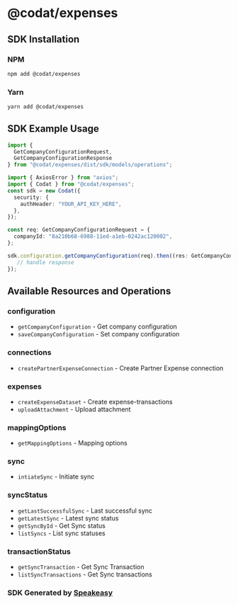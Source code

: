 # @codat/expenses

<!-- Start SDK Installation -->
## SDK Installation

### NPM

```bash
npm add @codat/expenses
```

### Yarn

```bash
yarn add @codat/expenses
```
<!-- End SDK Installation -->

## SDK Example Usage
<!-- Start SDK Example Usage -->
```typescript
import {
  GetCompanyConfigurationRequest,
  GetCompanyConfigurationResponse
} from "@codat/expenses/dist/sdk/models/operations";

import { AxiosError } from "axios";
import { Codat } from "@codat/expenses";
const sdk = new Codat({
  security: {
    authHeader: "YOUR_API_KEY_HERE",
  },
});

const req: GetCompanyConfigurationRequest = {
  companyId: "8a210b68-6988-11ed-a1eb-0242ac120002",
};

sdk.configuration.getCompanyConfiguration(req).then((res: GetCompanyConfigurationResponse | AxiosError) => {
   // handle response
});
```
<!-- End SDK Example Usage -->

<!-- Start SDK Available Operations -->
## Available Resources and Operations


### configuration

* `getCompanyConfiguration` - Get company configuration
* `saveCompanyConfiguration` - Set company configuration

### connections

* `createPartnerExpenseConnection` - Create Partner Expense connection

### expenses

* `createExpenseDataset` - Create expense-transactions
* `uploadAttachment` - Upload attachment

### mappingOptions

* `getMappingOptions` - Mapping options

### sync

* `intiateSync` - Initiate sync

### syncStatus

* `getLastSuccessfulSync` - Last successful sync
* `getLatestSync` - Latest sync status
* `getSyncById` - Get Sync status
* `listSyncs` - List sync statuses

### transactionStatus

* `getSyncTransaction` - Get Sync Transaction
* `listSyncTransactions` - Get Sync transactions
<!-- End SDK Available Operations -->

### SDK Generated by [Speakeasy](https://docs.speakeasyapi.dev/docs/using-speakeasy/client-sdks)
